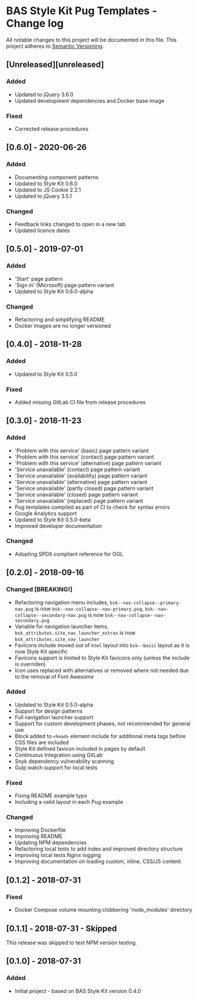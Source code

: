 # BAS Style Kit Pug Templates - Change log

All notable changes to this project will be documented in this file.
This project adheres to [Semantic Versioning](http://semver.org/spec/v2.0.0.html).

## [Unreleased][unreleased]

### Added

* Updated to jQuery 3.6.0
* Updated development dependencies and Docker base image

### Fixed

* Corrected release procedures

## [0.6.0] - 2020-06-26

### Added

* Documenting component patterns
* Updated to Style Kit 0.6.0
* Updated to JS Cookie 2.2.1
* Updated to jQuery 3.5.1

### Changed

* Feedback links changed to open in a new tab
* Updated licence dates

## [0.5.0] - 2019-07-01

### Added

* 'Start' page pattern
* 'Sign in' (Microsoft) page pattern variant
* Updated to Style Kit 0.6.0-alpha

### Changed

* Refactoring and simplifying README
* Docker images are no longer versioned

## [0.4.0] - 2018-11-28

### Added

* Updated to Style Kit 0.5.0

### Fixed

* Added missing GitLab CI file from release procedures

## [0.3.0] - 2018-11-23

### Added

* 'Problem with this service' (basic) page pattern variant
* 'Problem with this service' (contact) page pattern variant
* 'Problem with this service' (alternative) page pattern variant
* 'Service unavailable' (contact) page pattern variant
* 'Service unavailable' (availability) page pattern variant
* 'Service unavailable' (alternative) page pattern variant
* 'Service unavailable' (partly closed) page pattern variant
* 'Service unavailable' (closed) page pattern variant
* 'Service unavailable' (replaced) page pattern variant
* Pug templates compiled as part of CI to check for syntax errors
* Google Analytics support
* Updated to Style Kit 0.5.0-beta
* Improved developer documentation

### Changed

* Adopting SPDX compliant reference for OGL

## [0.2.0] - 2018-09-16

### Changed [BREAKING!]

* Refactoring navigation menu includes, `bsk--nav-collapse--primary-nav.pug` is now
  `bsk--nav-collapse--nav-primary.pug`, `bsk--nav-collapse--secondary-nav.pug` is now
  `bsk--nav-collapse--nav-secondary.pug`
* Variable for navigation launcher items, `bsk_attributes.site_nav_launcher_extras` is now
  `bsk_attributes.site_nav_launcher`
* Favicons include moved out of `html` layout into `bsk--basic` layout as it is now Style Kit specific
* Favicons support is limited to Style Kit favicons only (unless the include is overriden)
* Icon uses replaced with alternatives or removed where not needed due to the removal of Font Awesome

### Added

* Updated to Style Kit 0.5.0-alpha
* Support for design patterns
* Full navigation launcher support
* Support for custom development phases, not recommended for general use
* Block added to `<head>` element include for additional meta tags before CSS files are included
* Style Kit defined favicon included in pages by default
* Continuous Integration using GitLab
* Snyk dependency vulnerability scanning
* Gulp watch support for local tests

### Fixed

* Fixing README example typo
* Including a valid layout in each Pug example

### Changed

* Improving Dockerfile
* Improving README
* Updating NPM dependencies
* Refactoring local tests to add index and improved directory structure
* Improving local tests Nginx logging
* Improving documentation on loading custom, inline, CSS/JS content

## [0.1.2] - 2018-07-31

### Fixed

* Docker Compose volume mounting clobbering 'node_modules' directory

## [0.1.1] - 2018-07-31 - Skipped

This release was skipped to test NPM version testing.

## [0.1.0] - 2018-07-31

### Added

* Initial project - based on BAS Style Kit version 0.4.0
